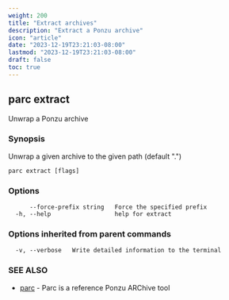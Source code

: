 ```yaml
---
weight: 200
title: "Extract archives"
description: "Extract a Ponzu archive"
icon: "article"
date: "2023-12-19T23:21:03-08:00"
lastmod: "2023-12-19T23:21:03-08:00"
draft: false
toc: true
---
```




## parc extract

Unwrap a Ponzu archive

### Synopsis

Unwrap a given archive to the given path (default ".")

```
parc extract [flags]
```

### Options

```
      --force-prefix string   Force the specified prefix
  -h, --help                  help for extract
```

### Options inherited from parent commands

```
  -v, --verbose   Write detailed information to the terminal
```

### SEE ALSO

* [parc](parc.md)	 - Parc is a reference Ponzu ARChive tool

